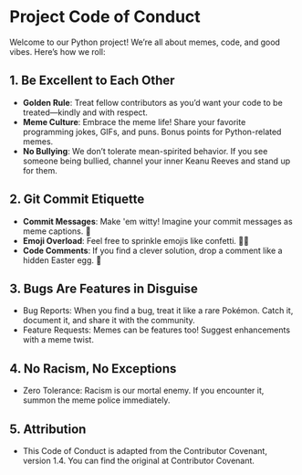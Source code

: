 # Project Code of Conduct

Welcome to our Python project! We’re all about memes, code, and good vibes. Here’s how we roll:


## 1. Be Excellent to Each Other
- **Golden Rule**: Treat fellow contributors as you’d want your code to be treated—kindly and with respect.
- **Meme Culture**: Embrace the meme life! Share your favorite programming jokes, GIFs, and puns. Bonus points for Python-related memes.
- **No Bullying**: We don’t tolerate mean-spirited behavior. If you see someone being bullied, channel your inner Keanu Reeves and stand up for them.

## 2. Git Commit Etiquette
- **Commit Messages**: Make 'em witty! Imagine your commit messages as meme captions. 🎉
- **Emoji Overload**: Feel free to sprinkle emojis like confetti. 🎈🔥
- **Code Comments**: If you find a clever solution, drop a comment like a hidden Easter egg. 🐣

## 3. Bugs Are Features in Disguise
- Bug Reports: When you find a bug, treat it like a rare Pokémon. Catch it, document it, and share it with the community.
- Feature Requests: Memes can be features too! Suggest enhancements with a meme twist.

## 4. No Racism, No Exceptions
- Zero Tolerance: Racism is our mortal enemy. If you encounter it, summon the meme police immediately.

## 5. Attribution
- This Code of Conduct is adapted from the Contributor Covenant, version 1.4. You can find the original at Contributor Covenant.